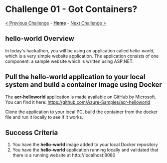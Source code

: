 # Challenge 01 - Got Containers?

[< Previous Challenge](./Challenge-00.md) - **[Home](../README.md)** - [Next Challenge >](./Challenge-02.md)

## hello-world Overview

In today's hackathon, you will be using an application called _hello-world_, which is a very simple website application. The application consists of one component: a sample website which is written using ASP.NET.

## Pull the hello-world application to your local system and build a container image using Docker

The **acr-helloworld** application is made available on GitHub by Microsoft. You can find it here: https://github.com/Azure-Samples/acr-helloworld

Clone the application to your local PC, build the container from the docker file and run it locally to see if it works.

## Success Criteria

1. You have the **hello-world** image added to your local Docker repository
2. You have the **hello-world** application running locally and validated that there is a running website at http://localhost:8080